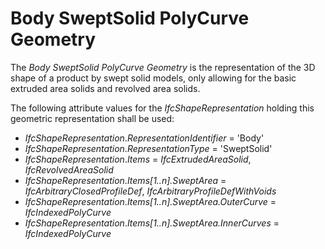 Body SweptSolid PolyCurve Geometry
==================================

The _Body SweptSolid PolyCurve Geometry_ is the representation of the 3D shape of a product by swept solid models, only allowing for the basic extruded area solids and revolved area solids.

The following attribute values for the _IfcShapeRepresentation_ holding this geometric representation shall be used:

* _IfcShapeRepresentation_._RepresentationIdentifier_ = 'Body'
* _IfcShapeRepresentation_._RepresentationType_ = 'SweptSolid'
* _IfcShapeRepresentation_._Items_ = _IfcExtrudedAreaSolid_, _IfcRevolvedAreaSolid_
* _IfcShapeRepresentation_._Items[1..n].SweptArea_ = _IfcArbitraryClosedProfileDef_, _IfcArbitraryProfileDefWithVoids_
* _IfcShapeRepresentation_._Items[1..n].SweptArea.OuterCurve_ = _IfcIndexedPolyCurve_
* _IfcShapeRepresentation_._Items[1..n].SweptArea.InnerCurves_ = _IfcIndexedPolyCurve_
